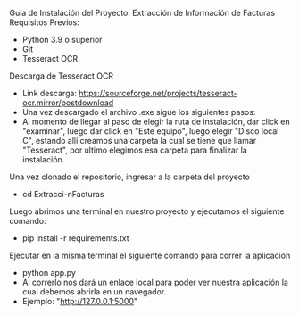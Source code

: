 Guía de Instalación del Proyecto: Extracción de Información de Facturas
Requisitos Previos:
- Python 3.9 o superior
- Git
- Tesseract OCR

Descarga de Tesseract OCR
- Link descarga: https://sourceforge.net/projects/tesseract-ocr.mirror/postdownload
- Una vez descargado el archivo .exe sigue los siguientes pasos:
- Al momento de llegar al paso de elegir la ruta de instalación, dar click en "examinar", luego dar click en "Este equipo", luego elegir "Disco local C",
  estando allí creamos una carpeta la cual se tiene que llamar "Tesseract", por ultimo elegimos esa carpeta para finalizar la instalación.

Una vez clonado el repositorio, ingresar a la carpeta del proyecto
- cd Extracci-nFacturas

Luego abrimos una terminal en nuestro proyecto y ejecutamos el siguiente comando:
- pip install -r requirements.txt

Ejecutar en la misma terminal el siguiente comando para correr la aplicación
- python app.py
- Al correrlo nos dará un enlace local para poder ver nuestra aplicación la cual debemos abrirla en un navegador.
- Ejemplo: "http://127.0.0.1:5000"
  
